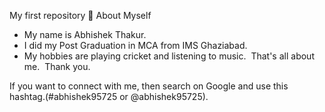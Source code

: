 My first repository
🙂 About Myself 
* My name is Abhishek Thakur.
* I did my Post Graduation in MCA from IMS Ghaziabad.
* My hobbies are playing cricket and listening to music. 
That's all about me. 
Thank you.

If you want to connect with me, then search on Google and use this hashtag.(#abhishek95725 or @abhishek95725). 
